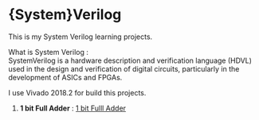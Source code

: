 # {System}Verilog
This is my System Verilog learning projects.

What is System Verilog : <br>
SystemVerilog is a hardware description and verification language (HDVL) used in the design and verification of digital circuits, particularly in the development of ASICs and FPGAs.

I use Vivado 2018.2 for build this projects.
 
01) **1 bit Full Adder** : [1 bit Fulll Adder]((https://github.com/Tenura2001/System_Verilog_by_Tenura/tree/main/01)%201%20bit%20Full%20Adder)

